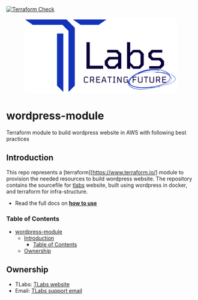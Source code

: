 [![Terraform Check](https://github.com/tlabsau/wordpress-module/actions/workflows/terraform-check.yml/badge.svg)](https://github.com/tlabsau/wordpress-module/actions/workflows/terraform-check.yml)

<p align="center">
  <img src="/docs/images/tlabs-logo.png" alt="TLabs Logo"/>
</p>

# wordpress-module
Terraform module to build wordpress website in AWS with following best practices

## Introduction

This repo represents a [terraform][https://www.terraform.io/] module to provision the needed resources to build wordpress website.
The repository contains the sourcefile for [tlabs][tlabs-ref] website, built using wordpress in docker, and terraform for infra-structure.

- Read the full docs on [**how to use**][doc-ref]

### Table of Contents

<!-- toc -->

- [wordpress-module](#wordpress-module)
  - [Introduction](#introduction)
    - [Table of Contents](#table-of-contents)
  - [Ownership](#ownership)

<!-- tocstop -->

## Ownership

- TLabs: [TLabs website][tlabs-ref]
- Email: [TLabs support email][email-ref]


[terraform-ref]: https://www.terraform.io
[tlabs-ref]: https://tlabs.au
[email-ref]: admin@tlabs.au
[doc-ref]: docs/index.md
